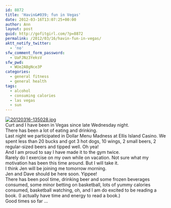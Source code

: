 ```yaml
---
id: 8872
title: 'Havin&#039; fun in Vegas'
date: 2012-03-16T13:07:25+00:00
author: Ann
layout: post
guid: http://gofitgirl.com/?p=8872
permalink: /2012/03/16/havin-fun-in-vegas/
aktt_notify_twitter:
  - 'no'
sfw_comment_form_password:
  - UaFJNz3YeksV
sfw_pwd:
  - WUe2ABgNce3P
categories:
  - general fitness
  - general health
tags:
  - alcohol
  - consuming calories
  - las vegas
  - sun
---
```

[<img src="http://gofitgirl.com/blog/wp-content/uploads/2012/03/20120316-135028.jpg" alt="20120316-135028.jpg" class="alignnone size-full" />](http://gofitgirl.com/blog/wp-content/uploads/2012/03/20120316-135028.jpg)  
Curt and I have been in Vegas since late Wednesday night.  
There has been a lot of eating and drinking.  
Last night we participated in Dollar Menu Madness at Ellis Island Casino. We spent less than 20 bucks and got 3 hot dogs, 10 wings, 2 small beers, 2 regular-sized beers and tipped well. Oh yea!  
And I am proud to say I have made it to the gym twice.  
Rarely do I exercise on my own while on vacation. Not sure what my motivation has been this time around. But I will take it.  
I think Jen will be joining me tomorrow morning.  
Jen and Dave should be here soon. Yippee!  
There has been pool time, drinking beer and some frozen beverages consumed, some minor betting on basketball, lots of yummy calories consumed, basketball watching, oh, and I am do excited to be reading a book. (I actually have time and energy to read a book.)  
Good times so far &#8230;